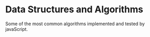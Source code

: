 # Data Structures and Algorithms
Some of the most common algorithms implemented and tested by javaScript.

